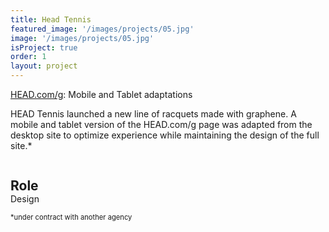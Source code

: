 ```yaml
---
title: Head Tennis
featured_image: '/images/projects/05.jpg'
image: '/images/projects/05.jpg'
isProject: true
order: 1
layout: project
---
```

[HEAD.com/g](http://HEAD.com/g): Mobile and Tablet adaptations

HEAD Tennis launched a new line of racquets made with graphene. A mobile and tablet version of the HEAD.com/g page was adapted from the desktop site to optimize experience while maintaining the design of the full site.*

<div style="width: 100%;">
    <h2 style="display: inline-block; margin-bottom: 0;">Role</h2>
    <div class="line" style="width:12.5rem;"></div>
</div>
Design

<span style="font-size: 80%">*under contract with another agency</span>